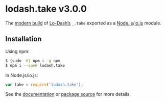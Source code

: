 # lodash.take v3.0.0

The [modern build](https://github.com/lodash/lodash/wiki/Build-Differences) of [Lo-Dash’s](https://lodash.com/) `_.take` exported as a [Node.js](http://nodejs.org/)/[io.js](https://iojs.org/) module.

## Installation

Using npm:

```bash
$ {sudo -H} npm i -g npm
$ npm i --save lodash.take
```

In Node.js/io.js:

```js
var take = require('lodash.take');
```

See the [documentation](https://lodash.com/docs#take) or [package source](https://github.com/lodash/lodash/blob/3.0.0-npm-packages/lodash.take) for more details.
